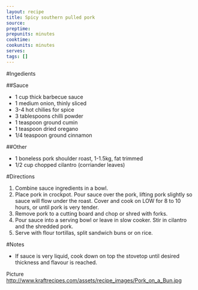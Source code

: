 ```yaml
---
layout: recipe
title: Spicy southern pulled pork
source: 
preptime: 
prepunits: minutes
cooktime: 
cookunits: minutes
serves: 
tags: []
---
```

#Ingedients

##Sauce

* 1 cup thick barbecue sauce
* 1 medium onion, thinly sliced
* 3-4 hot chilies for spice
* 3 tablespoons chilli powder
* 1 teaspoon ground cumin
* 1 teaspoon dried oregano
* 1/4 teaspoon ground cinnamon

##Other

* 1 boneless pork shoulder roast, 1-1.5kg, fat trimmed
* 1/2 cup chopped cilantro (corriander leaves)

#Directions
1. Combine sauce ingredients in a bowl.
2. Place pork in crockpot. Pour sauce over the pork, lifting pork slightly so sauce will flow under the roast. Cover and cook on LOW for 8 to 10 hours, or until pork is very tender.
3. Remove pork to a cutting board and chop or shred with forks.
4. Pour sauce into a serving bowl or leave in slow cooker. Stir in cilantro and the shredded pork.
5. Serve with flour tortillas, split sandwich buns or on rice.

#Notes
* If sauce is very liquid, cook down on top the stovetop until desired thickness and flavour is reached.

Picture
http://www.kraftrecipes.com/assets/recipe_images/Pork_on_a_Bun.jpg
